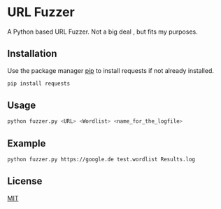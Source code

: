 # URL Fuzzer

A Python based URL Fuzzer. Not a big deal , but fits my purposes.

## Installation

Use the package manager [pip](https://pip.pypa.io/en/stable/) to install requests if not already installed.

```bash
pip install requests
```

## Usage

```bash
python fuzzer.py <URL> <Wordlist> <name_for_the_logfile>
```

## Example

```bash
python fuzzer.py https://google.de test.wordlist Results.log
```

## License
[MIT](https://choosealicense.com/licenses/mit/)
